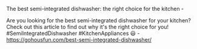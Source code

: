 The best semi-integrated dishwasher: the right choice for the kitchen - 

Are you looking for the best semi-integrated dishwasher for your kitchen? Check out this article to find out why it's the right choice for you! #SemiIntegratedDishwasher #KitchenAppliances 😃 - https://gohousfun.com/best-semi-integrated-dishwasher/
